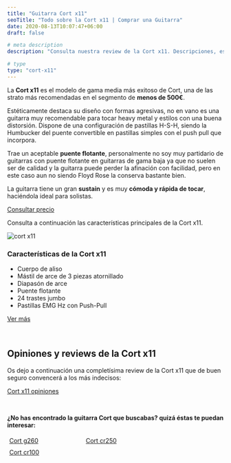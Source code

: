 ```yaml
---
title: "Guitarra Cort x11"
seoTitle: "Todo sobre la Cort x11 | Comprar una Guitarra"
date: 2020-08-13T10:07:47+06:00
draft: false

# meta description
description: "Consulta nuestra review de la Cort x11. Descripciones, especificaciones y opiniones de los modelos más exitosos de Cort"

# type
type: "cort-x11"
---
```


La **Cort x11** es el modelo de gama media más exitoso de Cort, una de las strato más recomendadas en el segmento de **menos de 500€**.

Estéticamente destaca su diseño con formas agresivas, no en vano es una guitarra muy recomendable para tocar heavy metal y estilos con una buena distorsión.
Dispone de una configuración de pastillas H-S-H, siendo la Humbucker del puente convertible en pastillas simples con el push pull que incorpora.

Trae un aceptable **puente flotante**, personalmente no soy muy partidario de guitarras con puente flotante en guitarras de gama baja ya que no suelen ser de calidad y 
la guitarra puede perder la afinación con facilidad, pero en este caso aun no siendo Floyd Rose la conserva bastante bien.

La guitarra tiene un gran **sustain** y es muy **cómoda y rápida de tocar**, haciéndola ideal para solistas.

<div>
	<a href="https://www.amazon.es/Cort-X-11-Alder-bk-alder/dp/B01BWP8H60/ref=as_li_ss_tl?__mk_es_ES=%C3%85M%C3%85%C5%BD%C3%95%C3%91&dchild=1&keywords=cort+x11&qid=1597835180&sr=8-2&linkCode=ll1&tag=guitar0de-21&linkId=a10b0def21354f75afa129712e800a44&language=es_ES" class="btn" rel="nofollow noopener noreferrer" target="_blank">Consultar precio</a>
</div>

Consulta a continuación las características principales de la Cort x11.

![cort x11](../../images/cort/cort-x11.jpg)

### Características de la Cort x11

* Cuerpo de aliso
* Mástil de arce de 3 piezas atornillado
* Diapasón de arce
* Puente flotante
* 24 trastes jumbo
* Pastillas EMG Hz con Push-Pull

<div>
	<a href="https://www.amazon.es/Cort-X-11-Alder-bk-alder/dp/B01BWP8H60/ref=as_li_ss_tl?__mk_es_ES=%C3%85M%C3%85%C5%BD%C3%95%C3%91&dchild=1&keywords=cort+x11&qid=1597835180&sr=8-2&linkCode=ll1&tag=guitar0de-21&linkId=a10b0def21354f75afa129712e800a44&language=es_ES" class="btn" rel="nofollow noopener noreferrer" target="_blank">Ver más</a>
</div>

&nbsp;

## Opiniones y reviews de la Cort x11

Os dejo a continuación una completísima review de la Cort x11 que de buen seguro convencerá a los más indecisos:

<a href="https://www.youtu.be/b-35IT5Y8Hk" class="lazy-youtube-embed">Cort x11 opiniones</a>

&nbsp;

**¿No has encontrado la guitarra Cort que buscabas? quizá éstas te puedan interesar:**

<div class="row">
      <div class="column" style="float: left; width: 33.33%; padding: 5px;">
        <a href="/guitarras-cort/g260/">
          <figcaption>Cort g260</figcaption>
        </a>
      </div>
      <div class="column" style="float: left; width: 33.33%; padding: 5px;">
        <a href="/guitarras-cort/cr250/">
          <figcaption>Cort cr250</figcaption>
        </a>
      </div>
      <div class="column" style="float: left; width: 33.33%; padding: 5px;">
        <a href="/guitarras-cort/cr100/">
          <figcaption>Cort cr100</figcaption>
        </a>
      </div>
</div>